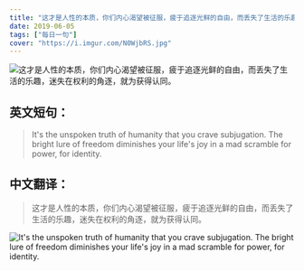 ```yaml
---
title: "这才是人性的本质，你们内心渴望被征服，疲于追逐光鲜的自由，而丢失了生活的乐趣，迷失在权利的角逐，就为获得认同。"
date: 2019-06-05
tags: ["每日一句"]
cover: "https://i.imgur.com/N0WjbRS.jpg"
---
```


![这才是人性的本质，你们内心渴望被征服，疲于追逐光鲜的自由，而丢失了生活的乐趣，迷失在权利的角逐，就为获得认同。](https://i.imgur.com/E55H2L6.jpg)

## 英文短句：
>  It's the unspoken truth of humanity that you crave subjugation. The bright lure of freedom diminishes your life's joy in a mad scramble for power, for identity.

<!--more-->

## 中文翻译：
> 这才是人性的本质，你们内心渴望被征服，疲于追逐光鲜的自由，而丢失了生活的乐趣，迷失在权利的角逐，就为获得认同。

![ It's the unspoken truth of humanity that you crave subjugation. The bright lure of freedom diminishes your life's joy in a mad scramble for power, for identity.](https://i.imgur.com/95ojdpa.jpg)

